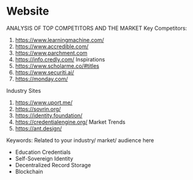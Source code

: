 # Website

ANALYSIS OF TOP COMPETITORS AND THE MARKET
Key Competitors:
1. https://www.learningmachine.com/
2. https://www.accredible.com/
3. https://www.parchment.com
4. https://info.credly.com/ 
Inspirations
1. https://www.scholarme.co/#titles
2. https://www.securiti.ai/
3. https://monday.com/

Industry Sites
1. https://www.uport.me/
2. https://sovrin.org/
3. https://identity.foundation/
4. https://credentialengine.org/
Market Trends
1. https://ant.design/

Keywords:  Related to your industry/ market/ audience here
* Education Credentials
* Self-Sovereign Identity
* Decentralized Record Storage
* Blockchain

